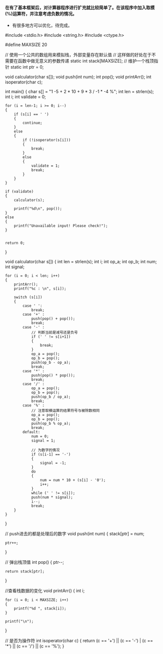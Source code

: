 #### 在有了基本框架后，对计算器程序进行扩充就比较简单了。在该程序中加入取模(%)运算符，并注意考虑负数的情况。

* 有很多地方可以优化，待完成。

#include <stdio.h>
#include <string.h>
#include <ctype.h>

#define MAXSIZE 20

// 使用一个公共的数组用来模拟栈，外部变量存在默认值
// 这样做的好处在于不需要在函数中做无意义的参数传递
static int stack[MAXSIZE];
// 维护一个栈顶指针
static int ptr = 0;

void calculator(char s[]);
void push(int num);
int pop();
void printArr();
int isoperator(char c);

int main()
{
	char s[] = "1 -5 + 2 * 10 + 9 * 3 / -1 * -4 %";
	int len = strlen(s);
	int i;
	int validate = 0;
	
	for (i = len-1; i >= 0; i--)
	{
	    if (s[i] == ' ')
	    {
	        continue;
	    }
	    else 
	    {
	        if (!isoperator(s[i]))
	        {
	            break;
	        }
	        else 
	        {
	            validate = 1;
	            break;
	        }
	    }
	}
	
	if (validate)
	{
	    calculator(s);
	
	    printf("%d\n", pop());
	}
	else
	{
	    printf("Unavailable input! Please check!");
	}

	
	return 0;
}

void calculator(char s[])
{
	int len = strlen(s);
	int i;
	int op_a;
	int op_b;
	int num;
	int signal;
	
	for (i = 0; i < len; i++)
	{
	    printArr();
	    printf("%c : \n", s[i]);
	    
		switch (s[i])
		{
			case ' ':
				break;
			case '+' :
				push(pop() + pop());	
				break;
			case '-' :
			    // 判断当前是减号还是负号
			    if (' ' != s[i+1])
			    {
			        break;
			    }
				op_a = pop();
				op_b = pop();
				push(op_b - op_a);
				break;
			case '*' :
				push(pop() * pop());
				break;
			case '/' :
				op_a = pop();
				op_b = pop();
				push(op_b / op_a);
				break;
            case '%' :
				// 注意取模运算的结果符号与被除数相同
                op_a = pop();
                op_b = pop();
                push(op_b % op_a);
                break;
			default:
			    num = 0;
			    signal = 1;
			    
				// 为数字的情况
				if (s[i-1] == '-')
				{
				    signal = -1;
				}
				do 
				{
					num = num * 10 + (s[i] - '0');
					i++;
				}
				while (' ' != s[i]);
				push(num * signal);
				i--;
				break;
		}
	}
}

// push进去的都是处理后的数字
void push(int num)
{
	stack[ptr] = num;
	
	ptr++;
}

// 弹出栈顶值
int pop()
{
	ptr--;
	
	return stack[ptr];
}

//查看栈数据的变化
void printArr()
{
    int i;
    
    for (i = 0; i < MAXSIZE; i++)
    {
        printf("%d ", stack[i]);
    }
    
    printf("\n");
}

// 是否为操作符
int isoperator(char c)
{
	return (c == '+') || (c == '-') | (c == '*') || (c == '/') || (c == '%');
}


